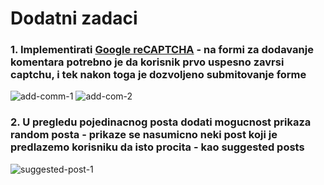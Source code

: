 # Dodatni zadaci

### 1. Implementirati [Google reCAPTCHA](https://www.google.com/recaptcha/intro/v3beta.html) - na formi za dodavanje komentara potrebno je da korisnik prvo uspesno zavrsi captchu, i tek nakon toga je dozvoljeno submitovanje forme

![add-comm-1](https://i.imgur.com/91WhKRW.png)
![add-com-2](https://i.imgur.com/c66P8EO.png)

### 2. U pregledu pojedinacnog posta dodati mogucnost prikaza random posta - prikaze se nasumicno neki post koji je predlazemo korisniku da isto procita - kao suggested posts

![suggested-post-1](https://i.imgur.com/XGWpAp6.png)
